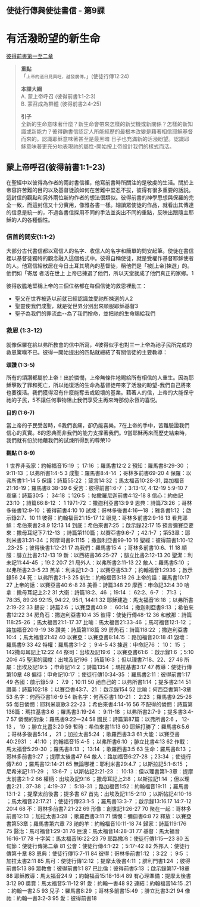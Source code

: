 ## 使徒行傳與使徒書信 - 第9課
# 有活潑盼望的新生命
[彼得前書第一至二章](https://www.biblegateway.com/quicksearch/?quicksearch=彼得前書1-2&qs_version=CUVMPT)

>**重點**  
>「`上帝的道日見興旺，越發廣傳。`」(使徒行傳12:24)
>
>**本課大綱**  
>A. 蒙上帝呼召 (彼得前書1:1-2:3)  
>B. 蒙召成為群體 (彼得前書2:4-25)   
>
>**引子**   
>全新的生命意味著什麼？新生命會帶來怎樣的新契機或新關係？怎樣的新知識或新能力？彼得齣書信認定人所能經歷的最根本改變是藉著相信耶穌基督而來的。認識耶穌意味著甚至是最黑暗 日子也充滿新的活潑盼望。認識耶穌意味著更充分地表現祂的屬性-開始按上帝設計我們的樣式而活。

## 蒙上帝呼召(彼得前書1:1-23)

在聖經中以彼得為作者的兩封書信裡，他寫前書時所關注的是敬虔的生活。關於上帝容許苦難的目的以及基督徒該如何在苦難中堅忍不拔，彼得有很多重要的話説。這封信的觀點和另外兩位新約作者的想法很類似。彼得前書的神學思想與保羅的完全一致，而這封信又十分實用，像雅各書一樣。細讀眾使徒的作品，就看出其傳達的信息是統一的，不過各書信採用不同的手法並突出不同的重點，反映出跟隨主耶穌的人的各種個性。

### 信首的問安(1:1-2)

大部分古代書信都以寫信人的名字、收信人的名字和簡單的問安起筆。使徒在書信裡以基督徒獨特的觀念融入這個格式中。彼得自稱使徒，就是受權作基督耶穌使者的人。他寫信給散居在今日土耳其境內的基督徒，稱他們是「被[上帝]揀選」的。他們如「寄居 者活在世上 上帝已揀選了他們，所以天堂就成了他們真正的家鄉。1

彼得放膽地堅稱上帝的三個位格都在每個信徒的救恩裡動工：  
+ 聖父在世界被造以前就已經認識並愛祂所揀選的人2
+ 聖靈使我們成聖，就是從世界分別出來順服耶穌基督3
+ 聖子為我們的罪流血--為了我們捨命，並把祂的生命賜給我們

### 救恩 (1:3-12)

就像保羅在給以弗所教會的信中所寫，4彼得似乎也對三一上帝為祂子民所完成的救恩驚嘆不已。彼得一開始提出的四點就總結了有關信徒的主要教導：

**頌讚 (1:3-5)**

所有的頌讚都屬於上帝！出於憐憫，上帝無條件地賜給所有相信的人重生。因為耶穌擊敗了罪和死亡，所以祂復活的生命為基督徒帶來了活潑的盼望-我們自己將來也要復活。我們獲得沒有什麼能奪去或毀壞的基業。藉著人的信，上帝的大能保守祂的子民，5不讓任何事物阻止我們享受主再來時那份永恆的喜悦。

**目的 (1:6-7)**

當上帝的子民受苦時，6我們哀痛，卻仍能喜樂。7在上帝的手中，苦難驗證我們信心的真實。8的恩典而非我們的能力支撑著我們。9當耶穌再來而歷史結束時，我們就有份於祂藉我們的試煉所得到的尊荣10

**觀點 (1:8-9)**

1 世界非我家：約翰福音15:19 ； 17:16 ；羅馬書12:2
2 預知：羅馬書8:29-30 ；9:11-13 ；以弗所書1:4-5
3 成聖：羅馬書8:4-14 ；哥林多前書69-20
4 保羅：以弗所書1:1-14
5 保護：詩篇55:22 ；箴言14:32 ；馬太福音10:28-31, 路加福音21:16-19；羅馬書8:38-39
6 受苦：彼得前書1:6-7 ；3:13-17, 4:12-19 5:9-10
7 哀痛：詩篇30:5 ： 34:18 ；126:5 ；帖撒羅尼迦前書4:12-18
8 信心：約伯記23:10 ；詩篇66:8-12 ： 1 1971-72 ：撒迦利亞書13:9
9 恩典：詩篇73:26 ；哥林多後書12:9-10 ；彼得前書4:10
10 試煉：哥林多後書4:16一18 ；雅各書1:12 ；啟示錄2:7、10
11 彼得：約翰福音21:15-17
12 眼見：哥林多前書2:9-16
13 看見耶穌：希伯來書2:8.9 12:13
14 到底：希伯來書7:25 ；啟示錄22:17
15 預言彌賽亞要來：撒母耳記下7:12-13 ；詩篇第110篇；以賽亞書9:6-7 ；42:1-7 ；第53章：耶利米書31:31-34 ；阿摩司書9:1115 ；撒迦利亞書99-10
16 聖經：彼得前書1:10-12 .23-25 ；彼得後書1:12-21
17 為我們：羅馬書15:4 ；哥林多前書10:6、11
18 順服：腓立比書2:12-13
19 新：以西結書36:25-27 ；腓立比書2:12-13
20 聖潔：利未記11:44-45 ；19:2 20:7
21 局外人：以弗所書2:11-13
22 敵人：羅馬書5:10 ；以弗所書2:3-5
23 羔羊：利未記1:2-3 ；以賽亞書53:7 ；約翰福音1:2936 ；啟示錄56
24 死：以弗所書2:1-3
25 新生：約翰福音3:18
26 上帝的話：羅馬書10:17
27 上帝的話：以賽亞書40:6-8
28 美善：詩篇348
29 摩西：申命記32:4
30 哈拿：撒母耳記上2:2
31 大衛：詩篇18:2、46 ；19:14 ： 62:2、6-7 ： 71:3 ；78:35, 89:26 92:15, 94:22, 95:1, 144:1
32 耶穌建造：馬太福音16:18 ；以弗所書2:19-22
33 錫安：詩篇2:6 ；以賽亞書40.9 ： 60:14 ；撒迦利亞書9:13 ；希伯來書12:22
34 房角石：撒迦利亞書10:4
35 彼得：使徒行傳48-12
36 和散那：詩篇118:25-26 ；馬太福音21:1-17
37 比喻：馬太福音21:33-46 ；馬可福音12:1-12 ；路加福音20:9-19
38 讚美：詩篇第118篇
39 房角石：詩篇118:22 ；撒迦利亞書10:4 ；馬太福音21:42
40 以賽亞：以賽亞書8:14.15 ：路加福音20:18
41 毀壞：羅馬書9:33
42 特權：羅馬書3:1-2 ； 9:4-5
43 揀選：申命記76 ： 10： 15 ；142撒母耳記上12:22
44 祭司：出埃及記19:6 ；以賽亞書61:6 ：啟示錄1:6 ；5:10 20:6
45 聖潔的國度：出埃及記196 ；詩篇16:3 ；但以理書7:18、22、27
46 所屬：出埃及記19:5 ；申命記14:2 ；詩篇1354 ；瑪拉基書3:17
47 教導：使徒行傳第10章
48 偏待：申命記10:17 ；使徒行傳10:34-35 ：羅馬書2:11：彼得前書1:17
49 各國：啟示錄5:9 ： 7.9 ；10:11
50 祂自己的：以弗所書1:14 ；提多書2:14
51 讚美：詩篇102:18 ；以賽亞書43:7、21 ：啟示錄154
52 比喻：何西亞書第1-3章
53 名字：何西亞書1:6-9
54 新名字：何西亞書1:10-21 ： 2:23 ；羅馬書9:25-26
55 每日憐憫：耶利米哀歌3:22-23 ；希伯來書4:14-16
56 不配得的憐憫：詩篇第136篇：瑪拉基書3:6 ；羅馬書3:19-24 ： 9:11-18 ；以弗所書2:7-9 ；提多書3:4-7
57 憐憫的對象：羅馬書9:22一24
58 國民：詩篇第87篇：以弗所書2:6 ， 12-13 ， 19 ；腓立比晝3:20
59 暫時：希伯來書11:13
60 耶穌打勝了：羅馬書6:5.6 ；哥林多後書5:14 ， 21 ；加拉太書5:24 ；歌羅西書3:3
61 大能：以賽亞書40:2931 ： 41:10 ；約翰福音15:4-5 ；以弗所書6:10 ；腓立比書4:13
62 作戰：馬太福音5:29-30 ；羅馬書8:13 ； 13:14 ；歌羅西書3:5
63 生命：羅馬書8:13 ；哥林多前書9:27 ；提摩太後書47
64 敵人：路加福音6:27-28 ；23:34 ；使徒行傳7:60 ；羅馬書12:14-21
65 無論哪裡：耶利米書29:4.7 ；以斯拉記5:1-6:15 ；尼希米記1:11-29 ； 13:6-7 ；以斯帖記2:21-23 ： 10:13：但以理書第1-3章：提摩太前書2:1-2
66 權柄：出埃及記9:16 ；撒母耳記上2:8 ；以斯拉記1:14 ；但以理書2:21 . 37-38 ；4:19-37 ： 5:18-31 ；路加福音1:52：約翰福音19:11 ；羅馬書13:1-2 ；提摩太前後書；提多書
67 首先：出埃及記1:15-2:10 ；以斯帖記4:10-16 ；馬太福音22:17.21 ；使徒行傳23:1-5 ；羅馬書13:3-7 ；啟示錄13:16.17 14:7-12 20:4
68 不：哥林多前書7:21-22
69 形像：創世記1:26-27
70 聚在一起：哥林多前書12:13 ；加拉太書3:28 ；歌羅西書3:11
71 憐憫：彌迦書6:8
72 釋放：以賽亞書第53章；羅馬書第六章
73 祂的羊：約翰福音10:11-18
74 歸家：詩篇119:176
75 醫治：馬可福音1:29-31
76 巨浪：馬太福音14:28-31
77 基督：馬太福音16:16-17
78 十字架：馬太福音16:22-23
79 耶路撒冷：使徒行傳1:15一23
80 五旬節：使徒行傳第二章
81 公會：使徒行傳4:1-22 ；5:17-42
82 外邦人：使徒行傳第十章
83 恩典：使徒行傳15:7-11
84 彼得：哥林多前書1:12 ；3:22 ； 9:5 ；加拉太書2:11
85 馬可：使徒行傳12:12 ；提摩太後書4:11 ；腓利門書1:24 ；彼得前書5:13
86 眾教會：彼得前書1:1
87 巴比倫：彼得前書5:13 ；啟示錄第17-18章
88 耶穌教導：馬太福音24:9 ；約翰福音15:18-16:4
89 有心理準備：提摩太後書3:12
90 奬賞：馬太福音5:11-12
91 愛：約翰一書48
92 連結：約翰福音14:15 .21 ：約翰一書2:5
93 兒子：羅馬書8:29 ；哥林多前書15:49 ；腓立比書3:21
94 像祂：約翰一書3:2-3
95 愛：彼得前書18

